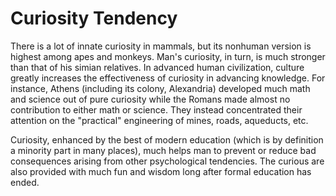 # Curiosity Tendency

There is a lot of innate curiosity in mammals, but its nonhuman version is highest among apes and monkeys. Man's curiosity, in turn, is much stronger than that of his simian relatives. In advanced human civilization, culture greatly increases the effectiveness of curiosity in advancing knowledge. For instance, Athens (including its colony, Alexandria) developed much math and science out of pure curiosity while the Romans made almost no contribution to either math or science. They instead concentrated their attention on the "practical" engineering of mines, roads, aqueducts, etc. 

Curiosity, enhanced by the best of modern education (which is by definition a minority part in many places), much helps man to prevent or reduce bad consequences arising from other psychological tendencies.  The curious are also provided with much fun and wisdom long after formal education has ended.